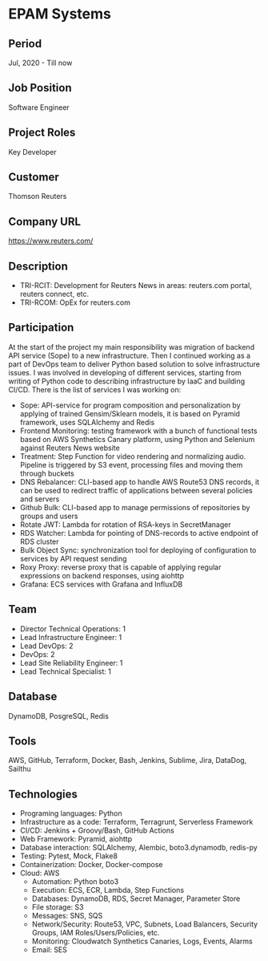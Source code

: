 # EPAM Systems

## Period
Jul, 2020 - Till now

## Job Position
Software Engineer

## Project Roles
Key Developer

## Customer
Thomson Reuters

## Company URL
https://www.reuters.com/

## Description
- TRI-RCIT: Development for Reuters News in areas: reuters.com portal, reuters connect, etc.
- TRI-RCOM: OpEx for reuters.com

## Participation
At the start of the project my main responsibility was migration of backend API service (Sope) to a new infrastructure. Then I continued working as a part of DevOps team to deliver Python based solution to solve infrastructure issues. I was involved in developing of different services, starting from writing of Python code to describing infrastructure by IaaC and building CI/CD. There is the list of services I was working on:

- Sope: API-service for program composition and personalization by applying of trained Gensim/Sklearn models, it is based on Pyramid framework, uses SQLAlchemy and Redis
- Frontend Monitoring: testing framework with a bunch of functional tests based on AWS Synthetics Canary platform, using Python and Selenium against Reuters News website
- Treatment: Step Function for video rendering and normalizing audio. Pipeline is triggered by S3 event, processing files and moving them through buckets
- DNS Rebalancer: CLI-based app to handle AWS Route53 DNS records, it can be used to redirect traffic of applications between several policies and servers
- Github Bulk: CLI-based app to manage permissions of repositories by groups and users
- Rotate JWT: Lambda for rotation of RSA-keys in SecretManager
- RDS Watcher: Lambda for pointing of DNS-records to active endpoint of RDS cluster
- Bulk Object Sync: synchronization tool for deploying of configuration to services by API request sending
- Roxy Proxy: reverse proxy that is capable of applying regular expressions on backend responses, using aiohttp
- Grafana: ECS services with Grafana and InfluxDB

## Team
- Director Technical Operations: 1
- Lead Infrastructure Engineer: 1
- Lead DevOps: 2
- DevOps: 2
- Lead Site Reliability Engineer: 1
- Lead Technical Specialist: 1

## Database
DynamoDB, PosgreSQL, Redis

## Tools
AWS, GitHub, Terraform, Docker, Bash, Jenkins, Sublime, Jira, DataDog, Sailthu

## Technologies
- Programing languages: Python
- Infrastructure as a code: Terraform, Terragrunt, Serverless Framework
- CI/CD: Jenkins + Groovy/Bash, GitHub Actions
- Web Framework: Pyramid, aiohttp
- Database interaction: SQLAlchemy, Alembic, boto3.dynamodb, redis-py
- Testing: Pytest, Mock, Flake8
- Containerization: Docker, Docker-compose
- Cloud: AWS
	* Automation: Python boto3
	* Execution: ECS, ECR, Lambda, Step Functions
	* Databases: DynamoDB, RDS, Secret Manager, Parameter Store
	* File storage: S3
	* Messages: SNS, SQS
	* Network/Security: Route53, VPC, Subnets, Load Balancers, Security Groups, IAM Roles/Users/Policies, etc.
	* Monitoring: Cloudwatch Synthetics Canaries, Logs, Events, Alarms
	* Email: SES
